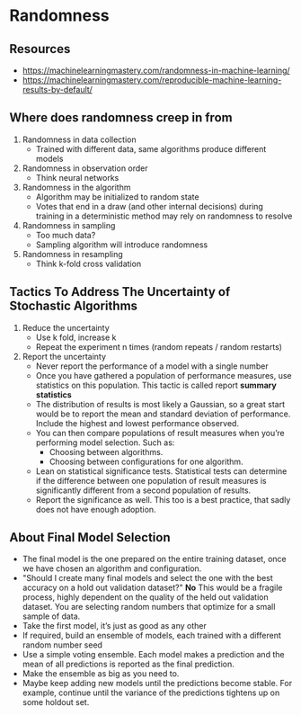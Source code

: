 # Randomness

## Resources
- https://machinelearningmastery.com/randomness-in-machine-learning/
- https://machinelearningmastery.com/reproducible-machine-learning-results-by-default/

## Where does randomness creep in from
1. Randomness in data collection
    - Trained with different data, same algorithms produce different models
2. Randomness in observation order
    - Think neural networks
3. Randomness in the algorithm
    - Algorithm may be initialized to random state
    - Votes that end in a draw (and other internal decisions) during training in a deterministic method may rely on randomness to resolve
4. Randomness in sampling
    - Too much data?
    - Sampling algorithm will introduce randomness
5. Randomness in resampling
    - Think k-fold cross validation
    
## Tactics To Address The Uncertainty of Stochastic Algorithms
1. Reduce the uncertainty
    - Use k fold, increase k
    - Repeat the experiment n times (random repeats / random restarts)
2. Report the uncertainty
    - Never report the performance of a model with a single number
    - Once you have gathered a population of performance measures, use statistics on this population. This tactic is called report **summary statistics**
    - The distribution of results is most likely a Gaussian, so a great start would be to report the mean and standard deviation of performance. Include the highest and lowest performance observed.
    - You can then compare populations of result measures when you’re performing model selection. Such as:
        - Choosing between algorithms.
        - Choosing between configurations for one algorithm.
    - Lean on statistical significance tests. Statistical tests can determine if the difference between one population of result measures is significantly different from a second population of results.
    - Report the significance as well. This too is a best practice, that sadly does not have enough adoption.

## About Final Model Selection
- The final model is the one prepared on the entire training dataset, once we have chosen an algorithm and configuration.
- "Should I create many final models and select the one with the best accuracy on a hold out validation dataset?" **No** This would be a fragile process, highly dependent on the quality of the held out validation dataset. You are selecting random numbers that optimize for a small sample of data.
- Take the first model, it’s just as good as any other
- If required, build an ensemble of models, each trained with a different random number seed
- Use a simple voting ensemble. Each model makes a prediction and the mean of all predictions is reported as the final prediction.
- Make the ensemble as big as you need to.
- Maybe keep adding new models until the predictions become stable. For example, continue until the variance of the predictions tightens up on some holdout set.